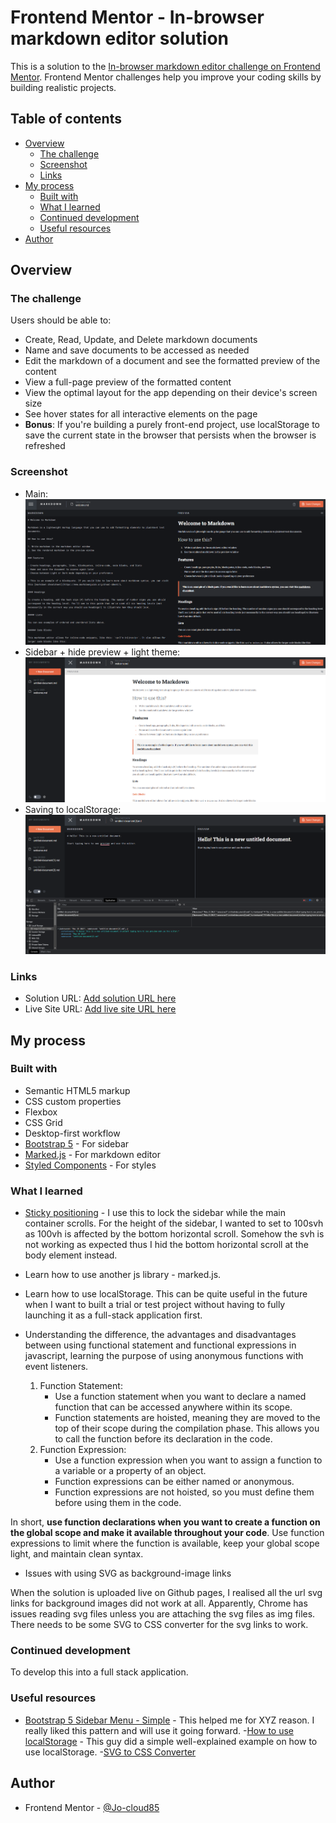 # Frontend Mentor - In-browser markdown editor solution

This is a solution to the [In-browser markdown editor challenge on Frontend Mentor](https://www.frontendmentor.io/challenges/inbrowser-markdown-editor-r16TrrQX9). Frontend Mentor challenges help you improve your coding skills by building realistic projects. 

## Table of contents

- [Overview](#overview)
  - [The challenge](#the-challenge)
  - [Screenshot](#screenshot)
  - [Links](#links)
- [My process](#my-process)
  - [Built with](#built-with)
  - [What I learned](#what-i-learned)
  - [Continued development](#continued-development)
  - [Useful resources](#useful-resources)
- [Author](#author)


## Overview

### The challenge

Users should be able to:

- Create, Read, Update, and Delete markdown documents 
- Name and save documents to be accessed as needed
- Edit the markdown of a document and see the formatted preview of the content
- View a full-page preview of the formatted content
- View the optimal layout for the app depending on their device's screen size
- See hover states for all interactive elements on the page
- **Bonus**: If you're building a purely front-end project, use localStorage to save the current state in the browser that persists when the browser is refreshed

### Screenshot

- Main: ![./public/screenshots/main.png](/public/screenshots/main.png)
- Sidebar + hide preview + light theme: ![./public/screenshots/sidebar%20%2B%20hide_markdown.png](./public/screenshots/sidebar%20%2B%20hide_markdown.png)
- Saving to localStorage: ![./public/screenshots/saving_to_localStorage.png](./public/screenshots/saving_to_localStorage.png) 

### Links

- Solution URL: [Add solution URL here](https://your-solution-url.com)
- Live Site URL: [Add live site URL here](https://your-live-site-url.com)


## My process

### Built with

- Semantic HTML5 markup
- CSS custom properties
- Flexbox
- CSS Grid
- Desktop-first workflow
- [Bootstrap 5](https://getbootstrap.com/docs/5.3/getting-started/introduction/) - For sidebar
- [Marked.js](https://marked.js.org/using_advanced) - For markdown editor
- [Styled Components](https://styled-components.com/) - For styles

### What I learned

- [Sticky positioning](https://developer.mozilla.org/en-US/docs/Web/CSS/position#sticky_positioning) - I use this to lock the sidebar while the main container scrolls. For the height of the sidebar, I wanted to set to 100svh as 100vh is affected by the bottom horizontal scroll. Somehow the svh is not working as expected thus I hid the bottom horizontal scroll at the body element instead.

- Learn how to use another js library - marked.js.

- Learn how to use localStorage. This can be quite useful in the future when I want to built a trial or test project without having to fully launching it as a full-stack application first.

- Understanding the difference, the advantages and disadvantages between using functional statement and functional expressions in javascript, learning the purpose of using anonymous functions with event listeners. 
  1. Function Statement:
      - Use a function statement when you want to declare a named function that can be accessed anywhere within its scope.
      - Function statements are hoisted, meaning they are moved to the top of their scope during the compilation phase. This allows you to call the function before its declaration in the code.
  2. Function Expression:
      - Use a function expression when you want to assign a function to a variable or a property of an object.
      - Function expressions can be either named or anonymous.
      - Function expressions are not hoisted, so you must define them before using them in the code.

In short, **use function declarations when you want to create a function on the global scope and make it available throughout your code**. Use function expressions to limit where the function is available, keep your global scope light, and maintain clean syntax.

- Issues with using SVG as background-image links

When the solution is uploaded live on Github pages, I realised all the url svg links for background images did not work at all. Apparently, Chrome has issues reading svg files unless you are attaching the svg files as img files. There needs to be some SVG to CSS converter for the svg links to work.

### Continued development

To develop this into a full stack application.

### Useful resources

- [Bootstrap 5 Sidebar Menu - Simple](https://www.codeply.com/p/LXYndDByBf) - This helped me for XYZ reason. I really liked this pattern and will use it going forward.
-[How to use localStorage](https://www.section.io/engineering-education/how-to-use-localstorage-with-javascript/) - This guy did a simple well-explained example on how to use localStorage.
-[SVG to CSS Converter](https://www.svgbackgrounds.com/tools/svg-to-css/)


## Author

- Frontend Mentor - [@Jo-cloud85](https://www.frontendmentor.io/profile/Jo-cloud85)

